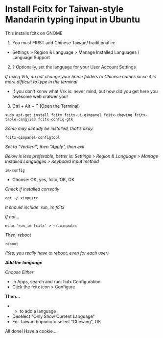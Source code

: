 # Install Fcitx for Taiwan-style Mandarin typing input in Ubuntu
This installs fcitx on GNOME

1. You must FIRST add Chinese Taiwan/Traditional in:

- Settings > Region & Language > Manage Installed Languages / Language Support

2. ? Optionally, set the language for your User Account Settings

*If using Vrk, do not change your home folders to Chinese names since it is more difficult to type in the terminal*

- If you don't konw what Vrk is: never mind, but how did you get here you awesome web cralwer you!

3. Ctrl + Alt + T (Open the Terminal)

```console
sudo apt-get install fcitx fcitx-ui-qimpanel fcitx-chewing fcitx-table-cangjie3 fcitx-config-gtk
```

*Some may already be installed, that's okay.*

```console
fcitx-qimpanel-configtool
```

*Set to "Vertical", then "Apply", then exit*

*Below is less preferable, better is: Settings > Region & Language > Manage Installed Languages > Keyboard input method*

```console
im-config
```

- Choose: OK, yes, fcitx, OK, OK

*Check if installed correctly*

```console
cat ~/.xinputrc
```

*It should include: run_im fcitx*

*If not...*

```console
echo 'run_im fcitx' > ~/.xinputrc
```

*Then, reboot*

```console
reboot
```

*(Yes, you really have to reboot, even for each user)*

***Add the language***

*Choose Either:*

- In Apps, search and run: fcitx Configuration
- Click the fcitx icon > Configure

**Then...**
- + to add a language
- Deselect "Only Show Current Language"
- For Taiwan bopomofo select "Chewing", OK

All done! Have a cookie...

###
